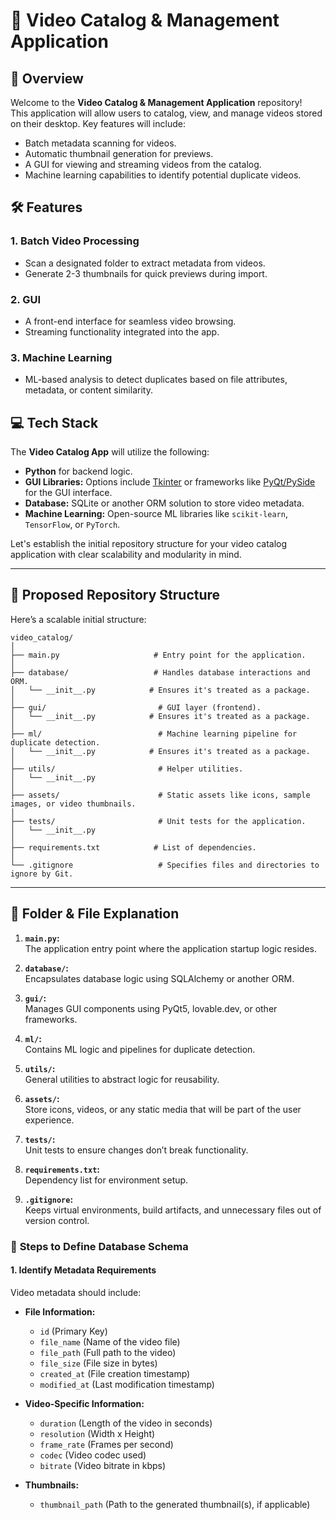 # 🎥 Video Catalog & Management Application

## 🚀 Overview
Welcome to the **Video Catalog & Management Application** repository!  
This application will allow users to catalog, view, and manage videos stored on their desktop. Key features will include:

- Batch metadata scanning for videos.
- Automatic thumbnail generation for previews.
- A GUI for viewing and streaming videos from the catalog.
- Machine learning capabilities to identify potential duplicate videos.

## 🛠️ Features
### 1. Batch Video Processing
- Scan a designated folder to extract metadata from videos.
- Generate 2-3 thumbnails for quick previews during import.

### 2. GUI
- A front-end interface for seamless video browsing.
- Streaming functionality integrated into the app.

### 3. Machine Learning
- ML-based analysis to detect duplicates based on file attributes, metadata, or content similarity.

## 💻 Tech Stack
The **Video Catalog App** will utilize the following:

- **Python** for backend logic.
- **GUI Libraries:** Options include [Tkinter](https://wiki.python.org/moin/TkInter) or frameworks like [PyQt/PySide](https://riverbankcomputing.com/software/pyqt/intro) for the GUI interface.
- **Database:** SQLite or another ORM solution to store video metadata.
- **Machine Learning:** Open-source ML libraries like `scikit-learn`, `TensorFlow`, or `PyTorch`.

Let's establish the initial repository structure for your video catalog application with clear scalability and modularity in mind.

---

## 📂 **Proposed Repository Structure**

Here’s a scalable initial structure:

```
video_catalog/
│
├── main.py                     # Entry point for the application.
│
├── database/                   # Handles database interactions and ORM.
│   └── __init__.py            # Ensures it's treated as a package.
│
├── gui/                         # GUI layer (frontend).
│   └── __init__.py            # Ensures it's treated as a package.
│
├── ml/                          # Machine learning pipeline for duplicate detection.
│   └── __init__.py            # Ensures it's treated as a package.
│
├── utils/                       # Helper utilities.
│   └── __init__.py
│
├── assets/                      # Static assets like icons, sample images, or video thumbnails.
│
├── tests/                       # Unit tests for the application.
│   └── __init__.py
│
├── requirements.txt            # List of dependencies.
│
└── .gitignore                   # Specifies files and directories to ignore by Git.
```

---

## 🚀 **Folder & File Explanation**

1. **`main.py`:**  
   The application entry point where the application startup logic resides.

2. **`database/`:**  
   Encapsulates database logic using SQLAlchemy or another ORM.

3. **`gui/`:**  
   Manages GUI components using PyQt5, lovable.dev, or other frameworks.

4. **`ml/`:**  
   Contains ML logic and pipelines for duplicate detection.

5. **`utils/`:**  
   General utilities to abstract logic for reusability.

6. **`assets/`:**  
   Store icons, videos, or any static media that will be part of the user experience.

7. **`tests/`:**  
   Unit tests to ensure changes don’t break functionality.

8. **`requirements.txt`:**  
   Dependency list for environment setup.

9. **`.gitignore`:**  
   Keeps virtual environments, build artifacts, and unnecessary files out of version control.

### 📝 **Steps to Define Database Schema**

#### 1. **Identify Metadata Requirements**

Video metadata should include:

- **File Information:**
  - `id` (Primary Key)
  - `file_name` (Name of the video file)
  - `file_path` (Full path to the video)
  - `file_size` (File size in bytes)
  - `created_at` (File creation timestamp)
  - `modified_at` (Last modification timestamp)

- **Video-Specific Information:**
  - `duration` (Length of the video in seconds)
  - `resolution` (Width x Height)
  - `frame_rate` (Frames per second)
  - `codec` (Video codec used)
  - `bitrate` (Video bitrate in kbps)

- **Thumbnails:**
  - `thumbnail_path` (Path to the generated thumbnail(s), if applicable)
